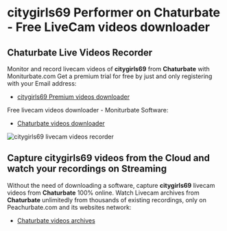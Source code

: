 # citygirls69 Performer on Chaturbate - Free LiveCam videos downloader

## Chaturbate Live Videos Recorder

Monitor and record livecam videos of **citygirls69** from **Chaturbate** with Moniturbate.com
Get a premium trial for free by just and only registering with your Email address:
* [citygirls69 Premium videos downloader](https://moniturbate.com/request-demo-licence-key.html)

Free livecam videos downloader - Moniturbate Software:
* [Chaturbate videos downloader](https://moniturbate.com/moniturbate-download-software.html)

![citygirls69 livecam videos recorder](https://peachurnet.com/templates/moniturbate-software.png)


## Capture citygirls69 videos from the Cloud and watch your recordings on Streaming

Without the need of downloading a software, capture **citygirls69** livecam videos from **Chaturbate** 100% online.
Watch Livecam archives from **Chaturbate** unlimitedly from thousands of existing recordings, only on Peachurbate.com and its websites network:
* [Chaturbate videos archives](https://peachurnet.com/)